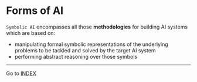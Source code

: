 # Forms  of AI
`Symbolic AI` encompasses all those **methodologies** for building AI systems which are based on:
- manipulating formal symbolic representations of the underlying problems to be tackled and solved by the target AI system
- performing abstract reasoning over those symbols


---
Go to [INDEX](../README.md)